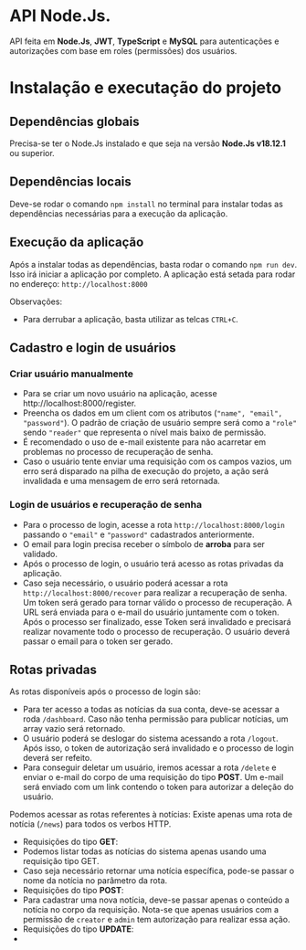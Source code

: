 # API Node.Js.
API feita em **Node.Js**, **JWT**, **TypeScript** e **MySQL** para autenticações e autorizações com base em roles (permissões) dos usuários.

# Instalação e executação do projeto
## Dependências globais
Precisa-se ter o Node.Js instalado e que seja na versão **Node.Js v18.12.1** ou superior.

## Dependências locais
Deve-se rodar o comando ``` npm install ``` no terminal para instalar todas as dependências necessárias para a execução da aplicação.

## Execução da aplicação
Após a instalar todas as dependências, basta rodar o comando ```npm run dev```. Isso irá iniciar a aplicação por completo.
A aplicação está setada para rodar no endereço: 
```http://localhost:8000```

Observações:
* Para derrubar a aplicação, basta utilizar as telcas ```CTRL+C```.

## Cadastro e login de usuários
### Criar usuário manualmente
* Para se criar um novo usuário na aplicação, acesse http://localhost:8000/register.
* Preencha os dados em um client com os atributos (```"name", "email", "password"```). O padrão de criação de usuário sempre será como a ```"role"``` sendo ```"reader"``` que representa o nível mais baixo de permissão.
* É recomendado o uso de e-mail existente para não acarretar em problemas no processo de recuperação de senha.
* Caso o usuário tente enviar uma requisição com os campos vazios, um erro será disparado na pilha de execução do projeto, a ação será invalidada e uma mensagem de erro será retornada.

### Login de usuários e recuperação de senha
* Para o processo de login, acesse a rota ```http://localhost:8000/login``` passando o ```"email"``` e ```"password"``` cadastrados anteriormente.
* O email para login precisa receber o símbolo de **arroba** para ser validado.
* Após o processo de login, o usuário terá acesso as rotas privadas da aplicação.
* Caso seja necessário, o usuário poderá acessar a rota ```http://localhost:8000/recover``` para realizar a recuperação de senha. Um token será gerado para tornar válido o processo de recuperação. A URL será enviada para o e-mail do usuário juntamente com o token. Após o processo ser finalizado, esse Token será invalidado e precisará realizar novamente todo o processo de recuperação. O usuário deverá passar o email para o token ser gerado.

## Rotas privadas
As rotas disponíveis após o processo de login são:
  * Para ter acesso a todas as notícias da sua conta, deve-se acessar a roda ```/dashboard```. Caso não tenha permissão para publicar notícias, um array vazio será retornado.
  * O usuário poderá se deslogar do sistema acessando a rota ```/logout```. Após isso, o token de autorização será invalidado e o processo de login deverá ser refeito.
  * Para conseguir deletar um usuário, iremos acessar a rota ```/delete``` e enviar o e-mail do corpo de uma requisição do tipo **POST**. Um e-mail será enviado com um link contendo o token para autorizar a deleção do usuário.

Podemos acessar as rotas referentes à notícias:
Existe apenas uma rota de notícia (```/news```) para todos os verbos HTTP.
 * Requisições do tipo **GET**:
  * Podemos listar todas as notícias do sistema apenas usando uma requisição tipo GET.
  * Caso seja necessário retornar uma notícia específica, pode-se passar o nome da notícia no parâmetro da rota.
 * Requisições do tipo **POST**:
  * Para cadastrar uma nova notícia, deve-se passar apenas o conteúdo a notícia no corpo da requisição. Nota-se que apenas usuários com a permissão de ```creator``` e ```admin``` tem autorização para realizar essa ação.
 * Requisições do tipo **UPDATE**:
  * 
